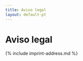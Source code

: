 ```yaml
---
title: Aviso legal
layout: default-pt
---
```


# Aviso legal

<!-- Do not change, all information are requried by law in Germany... -->
{% include imprint-address.md %}

